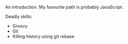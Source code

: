 An introduction. My favourite path is probably JavaScript.

Deadly skills:
* Groovy
* Git
* Killing history using git rebase
